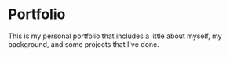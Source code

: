 # Portfolio

This is my personal portfolio that includes a little about myself, my background, and some projects that I've done. 